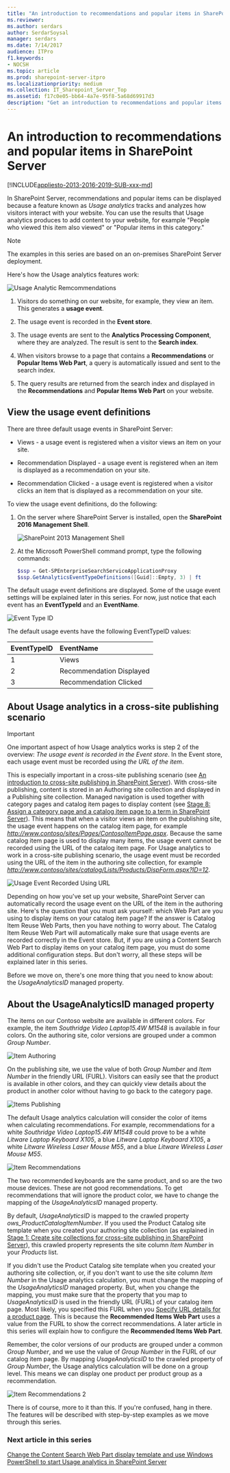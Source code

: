 ```yaml
---
title: "An introduction to recommendations and popular items in SharePoint Server"
ms.reviewer: 
ms.author: serdars
author: SerdarSoysal
manager: serdars
ms.date: 7/14/2017
audience: ITPro
f1.keywords:
- NOCSH
ms.topic: article
ms.prod: sharepoint-server-itpro
ms.localizationpriority: medium
ms.collection: IT_Sharepoint_Server_Top
ms.assetid: f17c0e05-bb64-4a7e-95f8-5a68d69917d3
description: "Get an introduction to recommendations and popular items features in SharePoint Server."
---
```


# An introduction to recommendations and popular items in SharePoint Server

[!INCLUDE[appliesto-2013-2016-2019-SUB-xxx-md](../includes/appliesto-2013-2016-2019-SUB-xxx-md.md)]
  
In SharePoint Server, recommendations and popular items can be displayed because a feature known as  *Usage analytics*  tracks and analyzes how visitors interact with your website. You can use the results that Usage analytics produces to add content to your website, for example "People who viewed this item also viewed" or "Popular items in this category." 
  
> [!NOTE]
> The examples in this series are based on an on-premises SharePoint Server deployment. 
  
Here's how the Usage analytics features work:
  
![Usage Analytic Remcommendations](../media/OTCSP_IntroductionRecommendations1.jpg)
  
1. Visitors do something on our website, for example, they view an item. This generates a **usage event**. 
    
2. The usage event is recorded in the **Event store**. 
    
3. The usage events are sent to the **Analytics Processing Component**, where they are analyzed. The result is sent to the **Search index**. 
    
4. When visitors browse to a page that contains a **Recommendations** or **Popular Items Web Part**, a query is automatically issued and sent to the search index. 
    
5. The query results are returned from the search index and displayed in the **Recommendations** and **Popular Items Web Part** on your website. 
    
## View the usage event definitions
<a name="BKMK_ViewtheUsageEventDefinitions"> </a>

There are three default usage events in SharePoint Server:
  
- Views - a usage event is registered when a visitor views an item on your site.
    
- Recommendation Displayed - a usage event is registered when an item is displayed as a recommendation on your site.
    
- Recommendation Clicked - a usage event is registered when a visitor clicks an item that is displayed as a recommendation on your site.
    
To view the usage event definitions, do the following:
  
1. On the server where SharePoint Server is installed, open the **SharePoint 2016 Management Shell**. 
    
   ![SharePoint 2013 Management Shell](../media/OTCSP_Shell.png)
  
2. At the Microsoft PowerShell command prompt, type the following commands:
    
    ```powershell
    $ssp = Get-SPEnterpriseSearchServiceApplicationProxy
    $ssp.GetAnalyticsEventTypeDefinitions([Guid]::Empty, 3) | ft
    ```

  The default usage event definitions are displayed. Some of the usage event settings will be explained later in this series. For now, just notice that each event has an **EventTypeId** and an **EventName**. 
    
   ![Event Type ID](../media/OTCSP_EventTypeId.png)
  
  The default usage events have the following EventTypeID values:
    
|**EventTypeID**|**EventName**|
|:-----|:-----|
|1  <br/> |Views  <br/> |
|2  <br/> |Recommendation Displayed  <br/> |
|3  <br/> |Recommendation Clicked  <br/> |
   
## About Usage analytics in a cross-site publishing scenario
<a name="BKMK_AboutUsageAnalyticsinaCrossSitePublishingScenario"> </a>

> [!IMPORTANT]
> One important aspect of how Usage analytics works is step 2 of the overview: *The usage event is recorded in the Event store*. In the Event store, each usage event must be recorded using *the URL of the item*. 
  
This is especially important in a cross-site publishing scenario (see [An introduction to cross-site publishing in SharePoint Server](an-introduction-to-cross-site-publishing.md)). With cross-site publishing, content is stored in an Authoring site collection and displayed in a Publishing site collection. Managed navigation is used together with category pages and catalog item pages to display content (see [Stage 8: Assign a category page and a catalog item page to a term in SharePoint Server](stage-8-assign-a-category-page-and-a-catalog-item-page-to-a-term.md)). This means that when a visitor views an item on the publishing site, the usage event happens on the catalog item page, for example *http://www.contoso/sites/Pages/ContosoItemPage.aspx*. Because the same catalog item page is used to display many items, the usage event cannot be recorded using the URL of the catalog item page. For Usage analytics to work in a cross-site publishing scenario, the usage event must be recorded using the URL of the item in the authoring site collection, for example *http://www.contoso/sites/catalog/Lists/Products/DispForm.aspx?ID=12*. 
  
![Usage Event Recorded Using URL](../media/OTCSP_IntroductionRecommendations2.jpg)
  
Depending on how you've set up your website, SharePoint Server can automatically record the usage event on the URL of the item in the authoring site. Here's the question that you must ask yourself: which Web Part are you using to display items on your catalog item page? If the answer is Catalog Item Reuse Web Parts, then you have nothing to worry about. The Catalog Item Reuse Web Part will automatically make sure that usage events are recorded correctly in the Event store. But, if you are using a Content Search Web Part to display items on your catalog item page, you must do some additional configuration steps. But don't worry, all these steps will be explained later in this series.
  
Before we move on, there's one more thing that you need to know about: the *UsageAnalyticsID* managed property. 
  
## About the UsageAnalyticsID managed property
<a name="BKMK_AbouttheUsageAnalyticsIDManagedProperty"> </a>

The items on our Contoso website are available in different colors. For example, the item *Southridge Video Laptop15.4W M1548* is available in four colors. On the authoring site, color versions are grouped under a common *Group Number*. 
  
![Item Authoring](../media/OTCSP_ItemAuthoring.png)
  
On the publishing site, we use the value of both *Group Number* and *Item Number* in the friendly URL (FURL). Visitors can easily see that the product is available in other colors, and they can quickly view details about the product in another color without having to go back to the category page. 
  
![Items Publishing](../media/OTCSP_ItemsPublishing.png)
  
The default Usage analytics calculation will consider the color of items when calculating recommendations. For example, recommendations for a white *Southridge Video Laptop15.4W M1548* could prove to be a white *Litware Laptop Keyboard X105*, a blue *Litware Laptop Keyboard X105*, a white *Litware Wireless Laser Mouse M55*, and a blue *Litware Wireless Laser Mouse M55*. 
  
![Item Recommendations](../media/OTCSP_ItemRecommendations.png)
  
The two recommended keyboards are the same product, and so are the two mouse devices. These are not good recommendations. To get recommendations that will ignore the product color, we have to change the mapping of the *UsageAnalyticsID* managed property. 
  
By default, *UsageAnalyticsID* is mapped to the crawled property *ows_ProductCatalogItemNumber*. If you used the Product Catalog site template when you created your authoring site collection (as explained in [Stage 1: Create site collections for cross-site publishing in SharePoint Server](stage-1-create-site-collections-for-cross-site-publishing.md)), this crawled property represents the site column *Item Number* in your *Products* list. 
  
If you didn't use the Product Catalog site template when you created your authoring site collection, or, if you don't want to use the site column *Item Number* in the Usage analytics calculation, you must change the mapping of the *UsageAnalyticsID* managed property. But, when you change the mapping, you must make sure that the property that you map to *UsageAnalyticsID* is used in the friendly URL (FURL) of your catalog item page. Most likely, you specified this FURL when you [Specify URL details for a product page](stage-5-connect-your-publishing-site-to-a-catalog.md#BKMK_SpecifyURLDetailsforaProductPage). This is because the **Recommended Items Web Part** uses a value from the FURL to show the correct recommendations. A later article in this series will explain how to configure the **Recommended Items Web Part**. 
  
Remember, the color versions of our products are grouped under a common *Group Number*, and we use the value of *Group Number* in the FURL of our catalog item page. By mapping *UsageAnalyticsID* to the crawled property of *Group Number*, the Usage analytics calculation will be done on a group level. This means we can display one product per product group as a recommendation. 
  
![Item Recommendations 2](../media/OTCSP_ItemRecommendations2.png)
  
There is of course, more to it than this. If you're confused, hang in there. The features will be described with step-by-step examples as we move through this series.
  
### Next article in this series

[Change the Content Search Web Part display template and use Windows PowerShell to start Usage analytics in SharePoint Server](change-the-content-search-web-part-display-template-and-use-windows-powershell-t.md)
  

